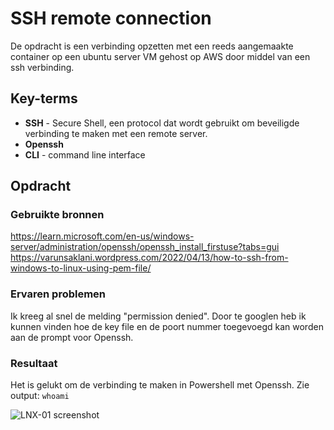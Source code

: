 # SSH remote connection
De opdracht is een verbinding opzetten met een reeds aangemaakte container op een ubuntu server VM gehost op AWS door middel van een ssh verbinding.

## Key-terms
- **SSH** - Secure Shell, een protocol dat wordt gebruikt om beveiligde verbinding te maken met een remote server.
- **Openssh**
- **CLI** - command line interface

## Opdracht
### Gebruikte bronnen
https://learn.microsoft.com/en-us/windows-server/administration/openssh/openssh_install_firstuse?tabs=gui
https://varunsaklani.wordpress.com/2022/04/13/how-to-ssh-from-windows-to-linux-using-pem-file/


### Ervaren problemen
Ik kreeg al snel de melding "permission denied". Door te googlen heb ik kunnen vinden hoe de key file en de poort nummer toegevoegd kan worden aan de prompt voor Openssh.

### Resultaat
Het is gelukt om de verbinding te maken in Powershell met Openssh. Zie output:
```whoami```

![LNX-01 screenshot](https://github.com/techgrounds/techgrounds-kaman/blob/main/00_includes/LNX-01_screenshot.PNG)
